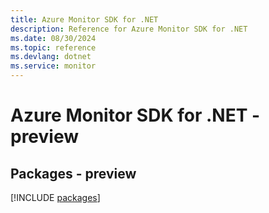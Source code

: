 ```yaml
---
title: Azure Monitor SDK for .NET
description: Reference for Azure Monitor SDK for .NET
ms.date: 08/30/2024
ms.topic: reference
ms.devlang: dotnet
ms.service: monitor
---
```

# Azure Monitor SDK for .NET - preview
## Packages - preview
[!INCLUDE [packages](monitor-index.md)]